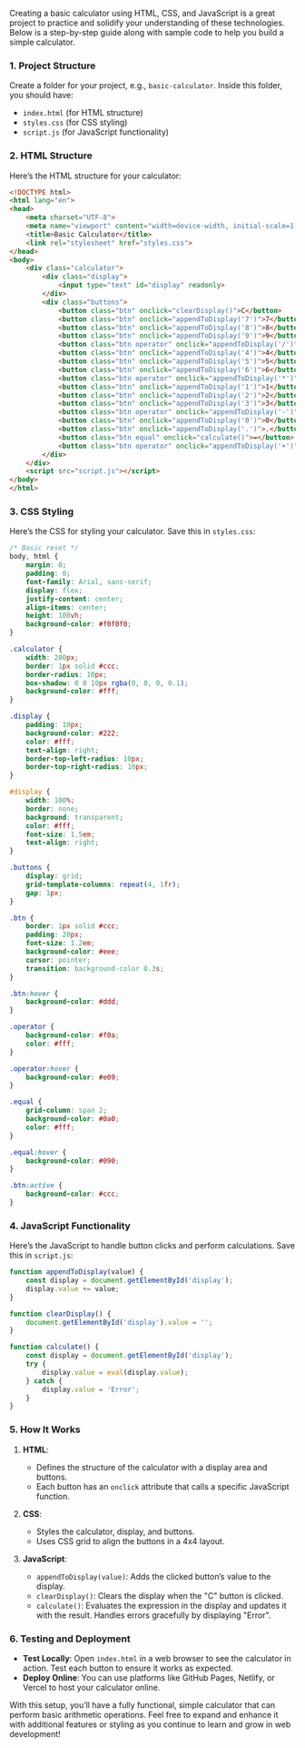 Creating a basic calculator using HTML, CSS, and JavaScript is a great project to practice and solidify your understanding of these technologies. Below is a step-by-step guide along with sample code to help you build a simple calculator.

### **1. Project Structure**

Create a folder for your project, e.g., `basic-calculator`. Inside this folder, you should have:

- `index.html` (for HTML structure)
- `styles.css` (for CSS styling)
- `script.js` (for JavaScript functionality)

### **2. HTML Structure**

Here’s the HTML structure for your calculator:

```html
<!DOCTYPE html>
<html lang="en">
<head>
    <meta charset="UTF-8">
    <meta name="viewport" content="width=device-width, initial-scale=1.0">
    <title>Basic Calculator</title>
    <link rel="stylesheet" href="styles.css">
</head>
<body>
    <div class="calculator">
        <div class="display">
            <input type="text" id="display" readonly>
        </div>
        <div class="buttons">
            <button class="btn" onclick="clearDisplay()">C</button>
            <button class="btn" onclick="appendToDisplay('7')">7</button>
            <button class="btn" onclick="appendToDisplay('8')">8</button>
            <button class="btn" onclick="appendToDisplay('9')">9</button>
            <button class="btn operator" onclick="appendToDisplay('/')">/</button>
            <button class="btn" onclick="appendToDisplay('4')">4</button>
            <button class="btn" onclick="appendToDisplay('5')">5</button>
            <button class="btn" onclick="appendToDisplay('6')">6</button>
            <button class="btn operator" onclick="appendToDisplay('*')">*</button>
            <button class="btn" onclick="appendToDisplay('1')">1</button>
            <button class="btn" onclick="appendToDisplay('2')">2</button>
            <button class="btn" onclick="appendToDisplay('3')">3</button>
            <button class="btn operator" onclick="appendToDisplay('-')">-</button>
            <button class="btn" onclick="appendToDisplay('0')">0</button>
            <button class="btn" onclick="appendToDisplay('.')">.</button>
            <button class="btn equal" onclick="calculate()">=</button>
            <button class="btn operator" onclick="appendToDisplay('+')">+</button>
        </div>
    </div>
    <script src="script.js"></script>
</body>
</html>
```

### **3. CSS Styling**

Here’s the CSS for styling your calculator. Save this in `styles.css`:

```css
/* Basic reset */
body, html {
    margin: 0;
    padding: 0;
    font-family: Arial, sans-serif;
    display: flex;
    justify-content: center;
    align-items: center;
    height: 100vh;
    background-color: #f0f0f0;
}

.calculator {
    width: 200px;
    border: 1px solid #ccc;
    border-radius: 10px;
    box-shadow: 0 0 10px rgba(0, 0, 0, 0.1);
    background-color: #fff;
}

.display {
    padding: 10px;
    background-color: #222;
    color: #fff;
    text-align: right;
    border-top-left-radius: 10px;
    border-top-right-radius: 10px;
}

#display {
    width: 100%;
    border: none;
    background: transparent;
    color: #fff;
    font-size: 1.5em;
    text-align: right;
}

.buttons {
    display: grid;
    grid-template-columns: repeat(4, 1fr);
    gap: 1px;
}

.btn {
    border: 1px solid #ccc;
    padding: 20px;
    font-size: 1.2em;
    background-color: #eee;
    cursor: pointer;
    transition: background-color 0.3s;
}

.btn:hover {
    background-color: #ddd;
}

.operator {
    background-color: #f0a;
    color: #fff;
}

.operator:hover {
    background-color: #e09;
}

.equal {
    grid-column: span 2;
    background-color: #0a0;
    color: #fff;
}

.equal:hover {
    background-color: #090;
}

.btn:active {
    background-color: #ccc;
}
```

### **4. JavaScript Functionality**

Here’s the JavaScript to handle button clicks and perform calculations. Save this in `script.js`:

```javascript
function appendToDisplay(value) {
    const display = document.getElementById('display');
    display.value += value;
}

function clearDisplay() {
    document.getElementById('display').value = '';
}

function calculate() {
    const display = document.getElementById('display');
    try {
        display.value = eval(display.value);
    } catch {
        display.value = 'Error';
    }
}
```

### **5. How It Works**

1. **HTML**:
   - Defines the structure of the calculator with a display area and buttons.
   - Each button has an `onclick` attribute that calls a specific JavaScript function.

2. **CSS**:
   - Styles the calculator, display, and buttons.
   - Uses CSS grid to align the buttons in a 4x4 layout.

3. **JavaScript**:
   - `appendToDisplay(value)`: Adds the clicked button’s value to the display.
   - `clearDisplay()`: Clears the display when the "C" button is clicked.
   - `calculate()`: Evaluates the expression in the display and updates it with the result. Handles errors gracefully by displaying "Error".

### **6. Testing and Deployment**

- **Test Locally**: Open `index.html` in a web browser to see the calculator in action. Test each button to ensure it works as expected.
- **Deploy Online**: You can use platforms like GitHub Pages, Netlify, or Vercel to host your calculator online.

With this setup, you’ll have a fully functional, simple calculator that can perform basic arithmetic operations. Feel free to expand and enhance it with additional features or styling as you continue to learn and grow in web development!
